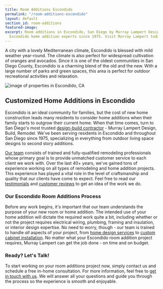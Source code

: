 ```yaml
---
title: Room Additions Escondido
permalink: "/room-additions-escondido"
layout: default
section_id: room-additions
featured-image:
excerpt: Room additions in Escondido, San Diego by Murray Lampert Design, Build, Remodel.
  Escondido home addition experts since 1975. Visit Murray Lampert today!
---
```


A city with a lovely Mediterranean climate, Escondido is blessed with mild weather year-round. The climate is also perfect for widespread cultivation of oranges and avocados. Since it is one of the oldest communities in San Diego County, Escondido is a charming blend of the old and the new. With a large number of parks and green spaces, this area is perfect for outdoor recreational activities and relaxation.

![image of properties in Escondido, CA](https://pi.movoto.com/p/210/150064758_0_v6yA2V.jpeg "Escondido, California")

## Customized Home Additions in Escondido

Escondido is an ideal community for families, but the cost of new home construction leads many residents to consider home additions when their family starts to outgrow their current home. When that time comes, turn to San Diego's most trusted [design-build contractor](/san-diego-design-build-contractors) - Murray Lampert Design, Build, Remodel. We've been serving residents in Escondido and throughout San Diego since 1975, specializing in everything from outdoor living space designs to second story additions.

[Our team](/about-murray-lampert-design-build-remodel#team-members) consists of trained and fully-qualified remodeling professionals whose primary goal is to provide unmatched customer service to each client we work with. Over the last 40+ years, we've gained tons of experience working on all types of remodeling and home addition projects. This experience has played a vital role in the level of craftsmanship and quality that our clients have come to expect. Feel free to read our [testimonials](/testimonials) and [customer reviews](/reviews) to get an idea of the work we do.

### Our Escondido Room Additions Process

Before any work begins, it's important that our team understands the purpose of your new room or home addition. The intended use of your home addition will dictate the required work quite a bit, including whether or not the project requires electrical wiring, plumbing, framing and insulation, or interior design expertise. No need to worry, though - our team is trained to handle _all_ aspects of your project, from [home design services](/san-diego-home-design-services) to [custom cabinet installation](/san-diego-custom-cabinet-construction-services). No matter what your Escondido room addition project requires, Murray Lampert can get the job done - on time and on budget.

### Ready? Let's Talk!

To start working on your room additions project now, simply contact us and schedule a free in-home consultation. For more information, feel free to [get in touch with us](#quick-contact). We will answer all your questions and guide you through the process so the experience is smooth and enjoyable.
